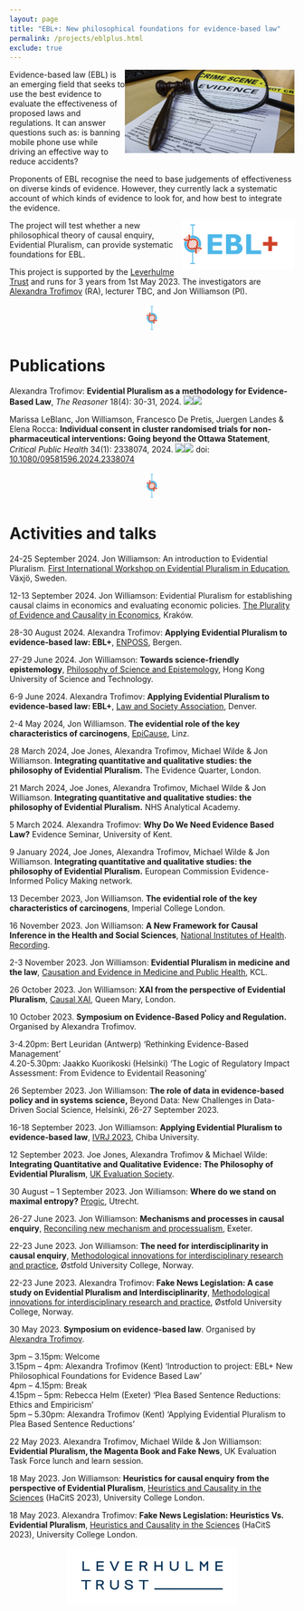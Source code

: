 ```yaml
---
layout: page
title: "EBL+: New philosophical foundations for evidence-based law"
permalink: /projects/eblplus.html
exclude: true
---
```


<img style="float: right;" src="images/ebl.jpg" alt="" width="300"  />Evidence-based law (EBL) is an emerging field that seeks to use the best evidence to evaluate the effectiveness of proposed laws and regulations. It can answer questions such as: is banning mobile phone use while driving an effective way to reduce accidents?

Proponents of EBL recognise the need to base judgements of effectiveness on diverse kinds of evidence. However, they currently lack a systematic account of which kinds of evidence to look for, and how best to integrate the evidence.

<img style="float: right;" src="images/EBLlogo.jpg" alt="" width="200"  />The project will test whether a new philosophical theory of causal enquiry, Evidential Pluralism, can provide systematic foundations for EBL.

This project is supported by the [Leverhulme Trust](https://www.leverhulme.ac.uk/) and runs for 3 years from 1st May 2023. The investigators are [Alexandra Trofimov](https://philpeople.org/profiles/alexandra-trofimov) (RA), lecturer TBC, and Jon Williamson (PI).

<center>
<a href="images/divider.jpg"><img  src="images/divider.jpg" alt="" width="24" height="50"  border="0" /></a>
</center>


# Publications

Alexandra Trofimov: **Evidential Pluralism as a methodology for Evidence-Based Law**, _The Reasoner_ 18(4): 30-31, 2024. [![](https://jonwilliamson.uk/images/openaccess.jpg)![](https://jonwilliamson.uk/images/acrobat.gif)](http://blogs.kent.ac.uk/thereasoner/files/2024/07/TheReasoner-184.pdf) 

Marissa LeBlanc, Jon Williamson, Francesco De Pretis, Juergen Landes & Elena Rocca: **Individual consent in cluster randomised trials for non-pharmaceutical interventions: Going beyond the Ottawa Statement**, _Critical Public Health_ 34(1): 2338074, 2024. [![](https://jonwilliamson.uk/images/openaccess.jpg)![](https://jonwilliamson.uk/images/acrobat.gif)](https://www.tandfonline.com/doi/epdf/10.1080/09581596.2024.2338074) doi: [10.1080/09581596.2024.2338074](https://doi.org/10.1080/09581596.2024.2338074)

<center>
<a href="images/divider.jpg"><img  src="images/divider.jpg" alt="" width="24" height="50"  border="0" /></a>
</center>

# Activities and talks

24-25 September 2024. Jon Williamson: An introduction to Evidential Pluralism. [First International Workshop on Evidential Pluralism in Education](https://lnu.se/en/meet-linnaeus-university/current/events/2024/peer-workshop/), Växjö, Sweden.

12-13 September 2024. Jon Williamson: Evidential Pluralism for establishing causal claims in economics and evaluating economic policies. [The Plurality of Evidence and Causality in Economics](https://filozofia.uj.edu.pl/en_GB/the-plurality-of-evidence-and-causality-in-economics), Kraków.

28-30 August 2024. Alexandra Trofimov: **Applying Evidential Pluralism to evidence-based law: EBL+**, [ENPOSS](https://enposs.eu/), Bergen.

27-29 June 2024. Jon Williamson: **Towards science-friendly epistemology**, [Philosophy of Science and Epistemology](https://www.shanyafeng.com/philosophy-of-science-and-epistemology-conference-hk-2024.html), Hong Kong University of Science and Technology.

6-9 June 2024. Alexandra Trofimov: **Applying Evidential Pluralism to evidence-based law: EBL+**, [Law and Society Association](https://www.lawandsociety.org/denver-2024-homepage/), Denver.

2-4 May 2024, Jon Williamson. **The evidential role of the key characteristics of carcinogens**, [EpiCause](https://www.jku.at/en/institute-of-philosophy-and-scientific-method/epicause-2024/program), Linz.

28 March 2024, Joe Jones, Alexandra Trofimov, Michael Wilde & Jon Williamson. **Integrating quantitative and qualitative studies: the philosophy of Evidential Pluralism.** The Evidence Quarter, London.

21 March 2024, Joe Jones, Alexandra Trofimov, Michael Wilde & Jon Williamson. **Integrating quantitative and qualitative studies: the philosophy of Evidential Pluralism.** NHS Analytical Academy.

5 March 2024. Alexandra Trofimov: **Why Do We Need Evidence Based Law?** Evidence Seminar, University of Kent.

9 January 2024, Joe Jones, Alexandra Trofimov, Michael Wilde & Jon Williamson. **Integrating quantitative and qualitative studies: the philosophy of Evidential Pluralism.** European Commission Evidence-Informed Policy Making network.

13 December 2023, Jon Williamson. **The evidential role of the key characteristics of carcinogens**, Imperial College London.

16 November 2023. Jon Williamson: **A New Framework for Causal Inference in the Health and Social Sciences**, [National Institutes of Health](https://calendar.nih.gov/event/view/43740). [Recording](https://videocast.nih.gov/watch=52416).

2-3 November 2023. Jon Williamson: **Evidential Pluralism in medicine and the law**, [Causation and Evidence in Medicine and Public Health](https://www.philosophyandmedicine.org/upcoming/causation-and-evidence-in-medicine-and-mental-health), KCL.

26 October 2023. Jon Williamson: **XAI from the perspective of Evidential Pluralism**, [Causal XAI](https://minds.qmul.ac.uk/index.php/causal-xai-workshop/), Queen Mary, London.

10 October 2023. **Symposium on Evidence-Based Policy and Regulation.** Organised by Alexandra Trofimov.

3-4.20pm: Bert Leuridan (Antwerp) ‘Rethinking Evidence-Based Management’  
4.20-5.30pm: Jaakko Kuorikoski (Helsinki) ‘The Logic of Regulatory Impact Assessment: From Evidence to Evidentail Reasoning’

26 September 2023. Jon Williamson: **The role of data in evidence-based policy and in systems science,** Beyond Data: New Challenges in Data-Driven Social Science, Helsinki, 26-27 September 2023.

16-18 September 2023. Jon Williamson: **Applying Evidential Pluralism to evidence-based law**, [IVRJ 2023](https://2023.ivrj.org/), Chiba University.

12 September 2023. Joe Jones, Alexandra Trofimov & Michael Wilde: **Integrating Quantitative and Qualitative Evidence: The Philosophy of Evidential Pluralism**, [UK Evaluation Society](https://www.evaluation.org.uk/event/webinar-integrating-quantitative-and-qualitative-evidence-the-philosophy-of-evidential-pluralism/).

30 August – 1 September 2023. Jon Williamson: **Where do we stand on maximal entropy?** [Progic](https://progic2023.sites.uu.nl/), Utrecht.

26-27 June 2023. Jon Williamson: **Mechanisms and processes in causal enquiry**, [Reconciling new mechanism and processualism](https://www.exeter.ac.uk/news/events/details/index.php?event=12774), Exeter.

22-23 June 2023. Jon Williamson: **The need for interdisciplinarity in causal enquiry**, [Methodological innovations for interdisciplinary research and practice](https://www.hiof.no/hvo/vlo/om/aktuelt/arrangementer/2023/methodological-innovations-for-interdisciplinary-r.html), Østfold University College, Norway.

22-23 June 2023. Alexandra Trofimov: **Fake News Legislation: A case study on Evidential Pluralism and Interdisciplinarity**, [Methodological innovations for interdisciplinary research and practice](https://www.hiof.no/hvo/vlo/om/aktuelt/arrangementer/2023/methodological-innovations-for-interdisciplinary-r.html), Østfold University College, Norway.

30 May 2023. **Symposium on evidence-based law**. Organised by [Alexandra Trofimov](/cdn-cgi/l/email-protection#d293fc86a0bdb4bbbfbda4ffe4ebe092b9b7bca6fcb3b1fca7b9).

3pm – 3.15pm: Welcome  
3.15pm – 4pm: Alexandra Trofimov (Kent) ‘Introduction to project: EBL+ New Philosophical Foundations for Evidence Based Law’  
4pm – 4.15pm: Break  
4.15pm – 5pm: Rebecca Helm (Exeter) ‘Plea Based Sentence Reductions: Ethics and Empiricism’  
5pm – 5.30pm: Alexandra Trofimov (Kent) ‘Applying Evidential Pluralism to Plea Based Sentence Reductions’

22 May 2023. Alexandra Trofimov, Michael Wilde & Jon Williamson: **Evidential Pluralism, the Magenta Book and Fake News**, UK Evaluation Task Force lunch and learn session.

18 May 2023. Jon Williamson: **Heuristics for causal enquiry from the perspective of Evidential Pluralism**, [Heuristics and Causality in the Sciences](https://sites.google.com/stevens.edu/hacits2023/home) (HaCitS 2023), University College London.

18 May 2023. Alexandra Trofimov: **Fake News Legislation: Heuristics Vs. Evidential Pluralism**, [Heuristics and Causality in the Sciences](https://sites.google.com/stevens.edu/hacits2023/home) (HaCitS 2023), University College London.

<center>
<img  src="images/Leverhulme.jpg" alt="" width="300"  />
</center>